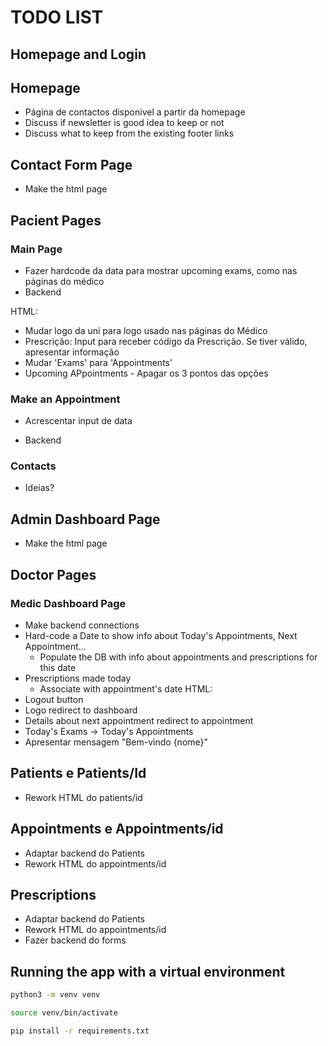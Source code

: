 # TODO LIST

## Homepage and Login
## Homepage
- Página de contactos disponivel a partir da homepage
- Discuss if newsletter is good idea to keep or not 
- Discuss what to keep from the existing footer links

## Contact Form Page
- Make the html page

## Pacient Pages
### Main Page
- Fazer hardcode da data para mostrar upcoming exams, como nas páginas do médico
- Backend 

HTML:
- Mudar logo da uni para logo usado nas páginas do Médico
- Prescrição: Input para receber código da Prescrição. Se tiver válido, apresentar informação
- Mudar 'Exams' para 'Appointments'
- Upcoming APpointments - Apagar os 3 pontos das opções

### Make an Appointment
- Acrescentar input de data

- Backend

### Contacts
- Ideias?

## Admin Dashboard Page
- Make the html page


## Doctor Pages
### Medic Dashboard Page
- Make backend connections
- Hard-code a Date to show info about Today's Appointments, Next Appointment...
    - Populate the DB with info about appointments and prescriptions for this date
- Prescriptions made today
  - Associate with appointment's date
HTML:
- Logout button
- Logo redirect to dashboard
- Details about next appointment redirect to appointment
- Today's Exams -> Today's Appointments
- Apresentar mensagem "Bem-vindo {nome}"

## Patients e Patients/Id
- Rework HTML do patients/id

## Appointments e Appointments/id
- Adaptar backend do Patients
- Rework HTML do appointments/id

## Prescriptions
- Adaptar backend do Patients
- Rework HTML do appointments/id
- Fazer backend do forms

## Running the app with a virtual environment
```bash
python3 -m venv venv
```

```bash
source venv/bin/activate
```

```bash
pip install -r requirements.txt
```